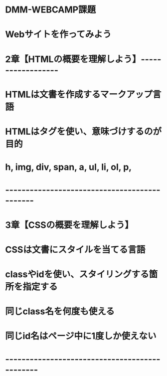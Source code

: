 # DMM-WEBCAMP課題

# Webサイトを作ってみよう

# 2章【HTMLの概要を理解しよう】------------------

# HTMLは文書を作成するマークアップ言語
# HTMLはタグを使い、意味づけするのが目的

# h, img, div, span, a, ul, li, ol, p, 

# ---------------------------------------------

# 3章【CSSの概要を理解しよう】 

# CSSは文書にスタイルを当てる言語
# classやidを使い、スタイリングする箇所を指定する
# 同じclass名を何度も使える
# 同じid名はページ中に1度しか使えない

# ----------------------------------------------

